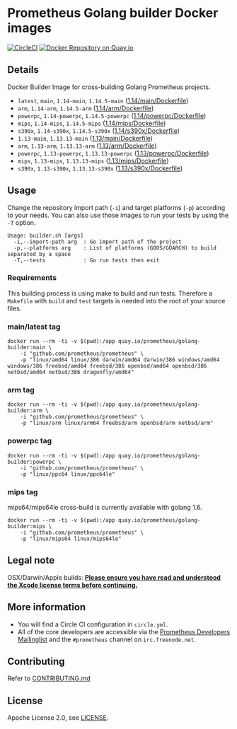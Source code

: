 # Prometheus Golang builder Docker images

[![CircleCI](https://circleci.com/gh/prometheus/golang-builder/tree/master.svg?style=shield)][circleci]
[![Docker Repository on Quay.io](https://quay.io/repository/prometheus/golang-builder/status)][quayio]

## Details

Docker Builder Image for cross-building Golang Prometheus projects.

- `latest`, `main`, `1.14-main`, `1.14.5-main` ([1.14/main/Dockerfile](1.14/main/Dockerfile))
- `arm`, `1.14-arm`, `1.14.5-arm` ([1.14/arm/Dockerfile](1.14/arm/Dockerfile))
- `powerpc`, `1.14-powerpc`, `1.14.5-powerpc` ([1.14/powerpc/Dockerfile](1.14/powerpc/Dockerfile))
- `mips`, `1.14-mips`, `1.14.5-mips` ([1.14/mips/Dockerfile](1.14/mips/Dockerfile))
- `s390x`, `1.14-s390x`, `1.14.5-s390x` ([1.14/s390x/Dockerfile](1.14/s390x/Dockerfile))
- `1.13-main`, `1.13.13-main` ([1.13/main/Dockerfile](1.13/main/Dockerfile))
- `arm`, `1.13-arm`, `1.13.13-arm` ([1.13/arm/Dockerfile](1.13/arm/Dockerfile))
- `powerpc`, `1.13-powerpc`, `1.13.13-powerpc` ([1.13/powerpc/Dockerfile](1.13/powerpc/Dockerfile))
- `mips`, `1.13-mips`, `1.13.13-mips` ([1.13/mips/Dockerfile](1.13/mips/Dockerfile))
- `s390x`, `1.13-s390x`, `1.13.13-s390x` ([1.13/s390x/Dockerfile](1.13/s390x/Dockerfile))

## Usage

Change the repository import path (`-i`) and target platforms (`-p`) according to your needs.
You can also use those images to run your tests by using the `-T` option.

```
Usage: builder.sh [args]
  -i,--import-path arg  : Go import path of the project
  -p,--platforms arg    : List of platforms (GOOS/GOARCH) to build separated by a space
  -T,--tests            : Go run tests then exit
```

### Requirements

This building process is using make to build and run tests.
Therefore a `Makefile` with `build` and `test` targets is needed into the root of your source files.

### main/latest tag

```
docker run --rm -ti -v $(pwd):/app quay.io/prometheus/golang-builder:main \
    -i "github.com/prometheus/prometheus" \
    -p "linux/amd64 linux/386 darwin/amd64 darwin/386 windows/amd64 windows/386 freebsd/amd64 freebsd/386 openbsd/amd64 openbsd/386 netbsd/amd64 netbsd/386 dragonfly/amd64"
```

### arm tag

```
docker run --rm -ti -v $(pwd):/app quay.io/prometheus/golang-builder:arm \
    -i "github.com/prometheus/prometheus" \
    -p "linux/arm linux/arm64 freebsd/arm openbsd/arm netbsd/arm"
```

### powerpc tag

```
docker run --rm -ti -v $(pwd):/app quay.io/prometheus/golang-builder:powerpc \
    -i "github.com/prometheus/prometheus" \
    -p "linux/ppc64 linux/ppc64le"
```

### mips tag

mips64/mips64le cross-build is currently available with golang 1.6.

```
docker run --rm -ti -v $(pwd):/app quay.io/prometheus/golang-builder:mips \
    -i "github.com/prometheus/prometheus" \
    -p "linux/mips64 linux/mips64le"
```

## Legal note

OSX/Darwin/Apple builds:
**[Please ensure you have read and understood the Xcode license
   terms before continuing.](https://www.apple.com/legal/sla/docs/xcode.pdf)**

## More information

  * You will find a Circle CI configuration in `circle.yml`.
  * All of the core developers are accessible via the [Prometheus Developers Mailinglist](https://groups.google.com/forum/?fromgroups#!forum/prometheus-developers) and the `#prometheus` channel on `irc.freenode.net`.

## Contributing

Refer to [CONTRIBUTING.md](CONTRIBUTING.md)

## License

Apache License 2.0, see [LICENSE](LICENSE).

[quayio]: https://quay.io/repository/prometheus/golang-builder
[circleci]: https://circleci.com/gh/prometheus/golang-builder


